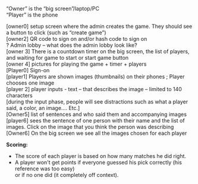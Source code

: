 “Owner” is the “big screen”/laptop/PC  
“Player” is the phone



[owner0] setup screen where the admin creates the game. They should see a button to click (such as “create game”)  
[owner2] QR code to sign on and/or hash code to sign on  
? Admin lobby – what does the admin lobby look like?  
[owner 3] There is a countdown timer on the big screen, the list of players, and waiting for game to start or start game button  
[owner 4] pictures for playing the game + timer + players  
[Player0] Sign-on  
[player1] Players are shown images (thumbnails) on their phones ; Player chooses one image  
[player 2] player inputs - text – that describes the image – limited to 140 characters   
[during the input phase, people will see distractions such as what a player said, a color, an image…. Etc.]  
[Owner5] list of sentences and who said them and accompanying images  
[player6] sees the sentence of one person with their name and the list of images. Click on the image that you think the person was   describing  
[Owner6] On the big screen we see all the images chosen for each player  

**Scoring:**
  - The score of each player is based on how many matches he did right.  
  - A player won't get points if everyone guessed his pick correctly (his reference was too easy)  
  or if no one did (it completely off context).
   

